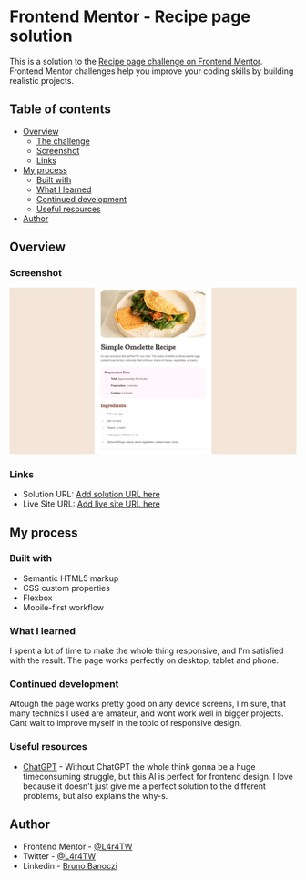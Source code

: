 # Frontend Mentor - Recipe page solution

This is a solution to the [Recipe page challenge on Frontend Mentor](https://www.frontendmentor.io/challenges/recipe-page-KiTsR8QQKm). Frontend Mentor challenges help you improve your coding skills by building realistic projects.

## Table of contents

- [Overview](#overview)
  - [The challenge](#the-challenge)
  - [Screenshot](#screenshot)
  - [Links](#links)
- [My process](#my-process)
  - [Built with](#built-with)
  - [What I learned](#what-i-learned)
  - [Continued development](#continued-development)
  - [Useful resources](#useful-resources)
- [Author](#author)

## Overview

### Screenshot

![](assets/images/Screenshot.png)

### Links

- Solution URL: [Add solution URL here](https://your-solution-url.com)
- Live Site URL: [Add live site URL here](https://your-live-site-url.com)

## My process

### Built with

- Semantic HTML5 markup
- CSS custom properties
- Flexbox
- Mobile-first workflow

### What I learned

I spent a lot of time to make the whole thing responsive, and I'm satisfied with the result. The page works perfectly on desktop, tablet and phone.

### Continued development

Altough the page works pretty good on any device screens, I'm sure, that many technics I used are amateur, and wont work well in bigger projects. Cant wait to improve myself in the topic of responsive design.

### Useful resources

- [ChatGPT](https://chatgpt.com) - Without ChatGPT the whole think gonna be a huge timeconsuming struggle, but this AI is perfect for frontend design. I love because it doesn't just give me a perfect solution to the different problems, but also explains the why-s.

## Author

- Frontend Mentor - [@L4r4TW](https://www.frontendmentor.io/profile/L4r4TW)
- Twitter - [@L4r4TW](https://x.com/L4r4TW)
- Linkedin - [Bruno Banoczi](https://www.linkedin.com/in/bruno-banoczi-csernak/)
